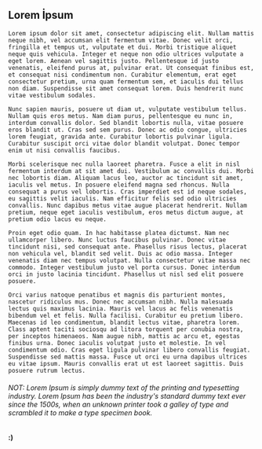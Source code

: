 ## Lorem İpsum

    Lorem ipsum dolor sit amet, consectetur adipiscing elit. Nullam mattis neque nibh, vel accumsan elit fermentum vitae. Donec velit orci, fringilla et tempus ut, vulputate et dui. Morbi tristique aliquet neque quis vehicula. Integer et neque non odio ultrices vulputate a eget lorem. Aenean vel sagittis justo. Pellentesque id justo venenatis, eleifend purus at, pulvinar erat. Ut consequat finibus est, et consequat nisi condimentum non. Curabitur elementum, erat eget consectetur pretium, urna quam fermentum sem, et iaculis dui tellus non diam. Suspendisse sit amet consequat lorem. Duis hendrerit nunc vitae vestibulum sodales.

    Nunc sapien mauris, posuere ut diam ut, vulputate vestibulum tellus. Nullam quis eros metus. Nam diam purus, pellentesque eu nunc in, interdum convallis dolor. Sed blandit lobortis nulla, vitae posuere eros blandit ut. Cras sed sem purus. Donec ac odio congue, ultricies lorem feugiat, gravida ante. Curabitur lobortis pulvinar ligula. Curabitur suscipit orci vitae dolor blandit volutpat. Donec tempor enim ut nisi convallis faucibus.

    Morbi scelerisque nec nulla laoreet pharetra. Fusce a elit in nisl fermentum interdum at sit amet dui. Vestibulum ac convallis dui. Morbi nec lobortis diam. Aliquam lacus leo, auctor ac tincidunt sit amet, iaculis vel metus. In posuere eleifend magna sed rhoncus. Nulla consequat a purus vel lobortis. Cras imperdiet est id neque sodales, eu sagittis velit iaculis. Nam efficitur felis sed odio ultricies convallis. Nunc dapibus metus vitae augue placerat hendrerit. Nullam pretium, neque eget iaculis vestibulum, eros metus dictum augue, at pretium odio lacus eu neque.

    Proin eget odio quam. In hac habitasse platea dictumst. Nam nec ullamcorper libero. Nunc luctus faucibus pulvinar. Donec vitae tincidunt nisi, sed consequat ante. Phasellus risus lectus, placerat non vehicula vel, blandit sed velit. Duis ac odio massa. Integer venenatis diam nec tempus volutpat. Nulla consectetur vitae massa nec commodo. Integer vestibulum justo vel porta cursus. Donec interdum orci in justo lacinia tincidunt. Phasellus ut nisl sed elit posuere posuere.

    Orci varius natoque penatibus et magnis dis parturient montes, nascetur ridiculus mus. Donec nec accumsan nibh. Nulla malesuada lectus quis maximus lacinia. Mauris vel lacus ac felis venenatis bibendum vel et felis. Nulla facilisi. Curabitur eu pretium libero. Maecenas id leo condimentum, blandit lectus vitae, pharetra lorem. Class aptent taciti sociosqu ad litora torquent per conubia nostra, per inceptos himenaeos. Nam augue nibh, mattis ac arcu et, egestas finibus urna. Donec iaculis volutpat justo et molestie. In vel condimentum odio. Cras eget ligula pulvinar libero convallis feugiat. Suspendisse sed mattis massa. Fusce ut orci eu urna dapibus ultrices eu vitae ipsum. Mauris convallis erat ut est laoreet sagittis. Duis posuere rutrum lectus.

###### NOT: Lorem Ipsum is simply dummy text of the printing and typesetting industry. Lorem Ipsum has been the industry's standard dummy text ever since the 1500s, when an unknown printer took a galley of type and scrambled it to make a type specimen book. 

#### :)
